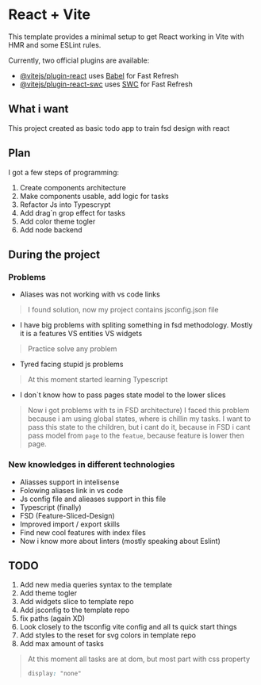# React + Vite

This template provides a minimal setup to get React working in Vite with HMR and some ESLint rules.

Currently, two official plugins are available:

- [@vitejs/plugin-react](https://github.com/vitejs/vite-plugin-react/blob/main/packages/plugin-react/README.md) uses [Babel](https://babeljs.io/) for Fast Refresh
- [@vitejs/plugin-react-swc](https://github.com/vitejs/vite-plugin-react-swc) uses [SWC](https://swc.rs/) for Fast Refresh


## What i want
This project created as basic todo app to train fsd design with react

## Plan
I got a few steps of programming:
1. Create components architecture
2. Make components usable, add logic for tasks
3. Refactor Js into Typescrypt
4. Add drag`n grop effect for tasks
5. Add color theme togler
6. Add node backend

## During the project 
### Problems 
* Aliases was not working with vs code links
> I found solution, now my project contains jsconfig.json file
* I have big problems with spliting something in fsd methodology. Mostly it is a features VS entities VS widgets
> Practice solve any problem
* Tyred facing stupid js problems
> At this moment started learning Typescript 
* I don`t know how to pass pages state model to the lower slices
> Now i got problems with ts in FSD architecture) I faced this problem because i am using global states, where is chillin my tasks. I want to pass this state to the children, but i cant do it, because in FSD i cant pass model from `page` to the `featue`, because feature is lower then page.

### New knowledges in different technologies
* Aliasses support in intelisense
* Folowing aliases link in vs code
* Js config file and alieases support in this file
* Typescript (finally)
* FSD (Feature-Sliced-Design)
* Improved import / export skills
* Find new cool features with index files
* Now i know more about linters (mostly speaking about Eslint)


## TODO
1. Add new media queries syntax to the template
2. Add theme togler
3. Add widgets slice to template repo
4. Add jsconfig to the template repo
5. fix paths (again XD)
6. Look closely to the tsconfig vite config and all ts quick start things
7. Add styles to the reset for svg colors in template repo
8. Add max amount of tasks
> At this moment all tasks are at dom, but most part with css property 
> ```css
> display: "none"
> ```